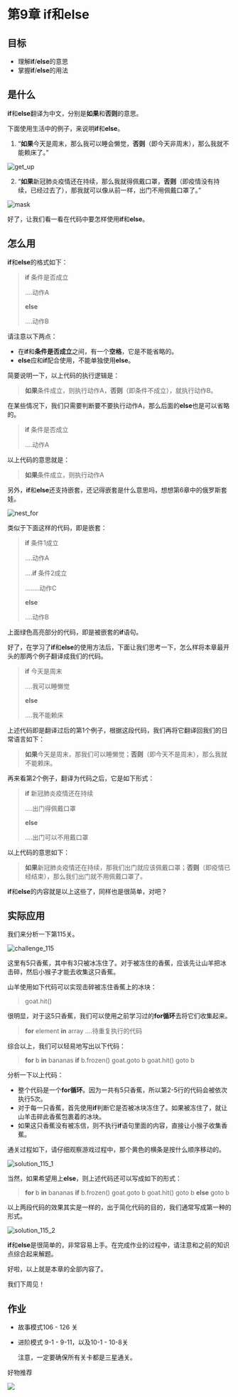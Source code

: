 # 第9章 if和else

## 目标

- 理解**if**/**else**的意思
- 掌握**if**/**else**的用法

## 是什么

**if**和**else**翻译为中文，分别是**如果**和**否则**的意思。

下面使用生活中的例子，来说明**if**和**else**。

1. “**如果**今天是周末，那么我可以睡会懒觉，**否则**（即今天非周末），那么我就不能赖床了。”

![get_up](https://github.com/icuic/cm/raw/master/image/12_if/get_up.gif)

2. “**如果**新冠肺炎疫情还在持续，那么我就得佩戴口罩，**否则**（即疫情没有持续，已经过去了），那我就可以像从前一样，出门不用佩戴口罩了。”

![mask](https://github.com/icuic/cm/raw/master/image/12_if/mask.gif)

好了，让我们看一看在代码中要怎样使用**if**和**else**。

## 怎么用

**if**和**else**的格式如下：

> **if** 条件是否成立
>
> ....动作A
>
> **else**
>
> ....动作B

请注意以下两点：

- 在**if**和**条件是否成立**之间，有一个**空格**，它是不能省略的。
- **else**应和**if**配合使用，不能单独使用**else**。

简要说明一下，以上代码的执行逻辑是：

> **如果**条件成立，则执行动作A，**否则**（即条件不成立），就执行动作B。

在某些情况下，我们只需要判断要不要执行动作A，那么后面的**else**也是可以省略的。

> **if** 条件是否成立
>
> ....动作A

以上代码的意思就是：

> **如果**条件成立，则执行动作A

另外，**if**和**else**还支持嵌套，还记得嵌套是什么意思吗，想想第6章中的俄罗斯套娃。

![nest_for](https://github.com/icuic/cm/raw/master/image/12_if/nest_for.gif)

类似于下面这样的代码，即是嵌套：

> **if** 条件1成立
>
> ....动作A
>
> ....**if** 条件2成立
>
> ........动作C
>
> **else**
>
> ....动作B

上面绿色高亮部分的代码，即是被嵌套的**if**语句。

好了，在学习了**if**和**else**的使用方法后，下面让我们思考一下，怎么样将本章最开头的那两个例子翻译成我们的代码。

> **if** 今天是周末
>
> ....我可以睡懒觉
>
> **else**
>
> ....我不能赖床

上述代码即是翻译过后的第1个例子，根据这段代码，我们再将它翻译回我们的日常语言如下：

> **如果**今天是周末，那我们可以睡懒觉；**否则**（即今天不是周末），那么我就不能赖床。

再来看第2个例子，翻译为代码之后，它是如下形式：

> **if** 新冠肺炎疫情还在持续
>
> ....出门得佩戴口罩
>
> **else**
>
> ....出门可以不用戴口罩

以上代码的意思如下：

> **如果**新冠肺炎疫情还在持续，那我们出门就应该佩戴口罩；**否则**（即疫情已经结束），那么我们出门就不用佩戴口罩了。

**if**和**else**的内容就是以上这些了，同样也是很简单，对吧？

## 实际应用

我们来分析一下第115关。

![challenge_115](https://github.com/icuic/cm/raw/master/image/12_if/challenge_115.png)

这里有5只香蕉，其中有3只被冰冻住了。对于被冻住的香蕉，应该先让山羊把冰击碎，然后小猴子才能去收集这只香蕉。

山羊使用如下代码可以实现击碎被冻住香蕉上的冰块：

> goat.hit()

很明显，对于这5只香蕉，我们可以使用之前学习过的**for循环**去将它们收集起来。

> **for** element **in** array
> ....待重复执行的代码

综合以上，我们可以轻易地写出以下代码：

> **for** b **in** bananas
>     **if** b.frozen()
>         goat.goto b
>         goat.hit()
>     goto b

分析一下以上代码：

- 整个代码是一个**for循环**。因为一共有5只香蕉，所以第2-5行的代码会被依次执行5次。
- 对于每一只香蕉，首先使用**if**判断它是否被冰块冻住了。如果被冻住了，就让山羊击碎此香蕉包裹着的冰块。
- 如果这只香蕉没有被冻信，则不执行**if**语句里面的内容，直接让小猴子收集香蕉。

通关过程如下，请仔细观察游戏过程中，那个黄色的横条是按什么顺序移动的。

![solution_115_1](https://github.com/icuic/cm/raw/master/image/12_if/solution_115_1.gif)



当然，如果希望用上**else**，则上述代码还可以写成如下的形式：

> **for** b **in** bananas
>     **if** b.frozen()
>         goat.goto b
>         goat.hit()
>         goto b
>     **else**
>         goto b

以上两段代码的效果其实是一样的，出于简化代码的目的，我们通常写成第一种的形式。

![solution_115_2](https://github.com/icuic/cm/raw/master/image/12_if/solution_115_2.gif)



**if**和**else**是很简单的，非常容易上手。在完成作业的过程中，请注意和之前的知识点综合起来解题。

好啦，以上就是本章的全部内容了。

我们下周见！

## 作业

- 故事模式106 - 126 关

- 进阶模式 9-1 - 9-11，以及10-1 - 10-8关

  注意，一定要确保所有关卡都是三星通关。

好物推荐

![](https://github.com/icuic/cm/raw/master/image/12_if/IMG_7129.PNG)
